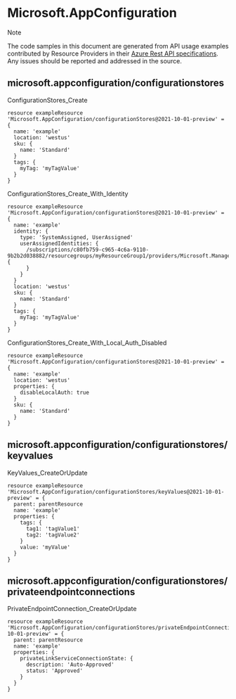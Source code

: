 # Microsoft.AppConfiguration
  
> [!NOTE]
> The code samples in this document are generated from API usage examples contributed by Resource Providers in their [Azure Rest API specifications](https://github.com/Azure/azure-rest-api-specs). Any issues should be reported and addressed in the source.


## microsoft.appconfiguration/configurationstores

ConfigurationStores_Create
```bicep
resource exampleResource 'Microsoft.AppConfiguration/configurationStores@2021-10-01-preview' = {
  name: 'example'
  location: 'westus'
  sku: {
    name: 'Standard'
  }
  tags: {
    myTag: 'myTagValue'
  }
}
```

ConfigurationStores_Create_With_Identity
```bicep
resource exampleResource 'Microsoft.AppConfiguration/configurationStores@2021-10-01-preview' = {
  name: 'example'
  identity: {
    type: 'SystemAssigned, UserAssigned'
    userAssignedIdentities: {
      /subscriptions/c80fb759-c965-4c6a-9110-9b2b2d038882/resourcegroups/myResourceGroup1/providers/Microsoft.ManagedIdentity/userAssignedIdentities/identity2: {
      }
    }
  }
  location: 'westus'
  sku: {
    name: 'Standard'
  }
  tags: {
    myTag: 'myTagValue'
  }
}
```

ConfigurationStores_Create_With_Local_Auth_Disabled
```bicep
resource exampleResource 'Microsoft.AppConfiguration/configurationStores@2021-10-01-preview' = {
  name: 'example'
  location: 'westus'
  properties: {
    disableLocalAuth: true
  }
  sku: {
    name: 'Standard'
  }
}
```

## microsoft.appconfiguration/configurationstores/keyvalues

KeyValues_CreateOrUpdate
```bicep
resource exampleResource 'Microsoft.AppConfiguration/configurationStores/keyValues@2021-10-01-preview' = {
  parent: parentResource 
  name: 'example'
  properties: {
    tags: {
      tag1: 'tagValue1'
      tag2: 'tagValue2'
    }
    value: 'myValue'
  }
}
```

## microsoft.appconfiguration/configurationstores/privateendpointconnections

PrivateEndpointConnection_CreateOrUpdate
```bicep
resource exampleResource 'Microsoft.AppConfiguration/configurationStores/privateEndpointConnections@2021-10-01-preview' = {
  parent: parentResource 
  name: 'example'
  properties: {
    privateLinkServiceConnectionState: {
      description: 'Auto-Approved'
      status: 'Approved'
    }
  }
}
```
